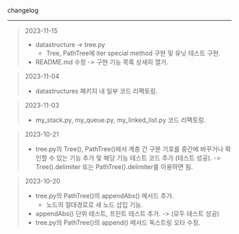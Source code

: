changelog
- - -
> 2023-11-15
> - datastructure -> tree.py
>     - Tree, PathTree에 iter special method 구현 및 유닛 테스트 구현.
> - README.md 수정 -> 구현 기능 목록 상세히 열거.

> 2023-11-04
> - datastructures 패키지 내 일부 코드 리팩토링.

> 2023-11-03
> - my_stack.py, my_queue.py, my_linked_list.py 코드 리팩토링.

> 2023-10-21
> - tree.py의 Tree(), PathTree()에서 계층 간 구분 기호를 중간에 바꾸거나 확인할 수 있는 기능 추가 및 해당 기능 테스트 코드 추가 (테스트 성공). -> Tree().delimiter 또는 PathTree().delimiter를 이용하면 됨.

> 2023-10-20
> - tree.py의 PathTree()의 appendAbs() 메서드 추가. 
>   - 노드의 절대경로로 새 노드 삽입 기능. 
> - appendAbs() 단위 테스트, 프린트 테스트 추가. -> (모두 테스트 성공)
> - tree.py의 PathTree()의 append() 메서드 독스트링 오타 수정. 
